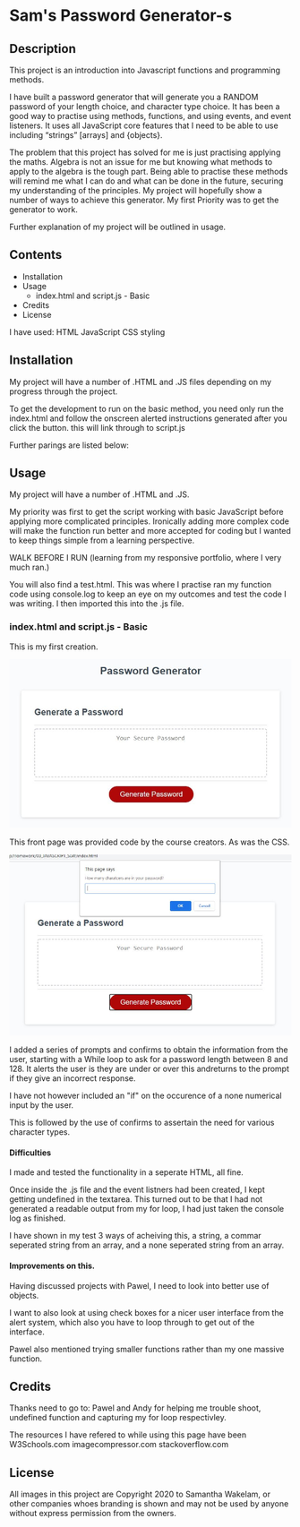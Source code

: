 # Sam's Password Generator-s

## Description
This project is an introduction into Javascript functions and programming methods. 

I have built a password generator that will generate you a RANDOM password of your length choice, and character type choice. 
It has been a good way to practise using methods, functions, and using events, and event listeners. It uses all JavaScript core features that I need to be able to use including “strings” [arrays] and {objects}. 

The problem that this project has solved for me is just practising applying the maths. Algebra is not an issue for me but knowing what methods to apply to the algebra is the tough part. Being able to practise these methods will remind me what I can do and what can be done in the future, securing my understanding of the principles. 
My project will hopefully show a number of ways to achieve this generator. My first Priority was to get the generator to work. 

Further explanation of my project will be outlined in usage. 


## Contents 

* Installation 
* Usage
   * index.html and script.js - Basic
* Credits
* License 

I have used:
HTML
JavaScript
CSS styling

## Installation

My project will have a number of .HTML and .JS files depending on my progress through the project.

To get the development to run on the basic method, you need only run the index.html and follow the onscreen alerted instructions generated after you click the button. this will link through to script.js

Further parings are listed below: 


## Usage

My project will have a number of .HTML and .JS. 

My priority was first to get the script working with basic JavaScript before applying more complicated principles. Ironically adding more complex code will make the function run better and more accepted for coding but I wanted to keep things simple from a learning perspective. 

WALK BEFORE I RUN (learning from my responsive portfolio, where I very much ran.) 

You will also find a test.html. This was where I practise ran my function code using console.log to keep an eye on my outcomes and test the code I was writing. I then imported this into the .js file. 

### index.html and script.js - Basic

This is my first creation. 

![Password Generator 1](assets/images/screenshots/firstpage-min.JPG)

This front page was provided code by the course creators. As was the CSS. 

![Password Generator Alert 1](assets/images/screenshots/firstpageAlert-min.JPG)

I added a series of prompts and confirms to obtain the information from the user, starting with a While loop to ask for a password length between 8 and 128. It alerts the user is they are under or over this andreturns to the prompt if they give an incorrect response. 

I have not however included an "if" on the occurence of a none numerical input by the user. 

This is followed by the use of confirms to assertain the need for various character types. 

#### Difficulties

I made and tested the functionality in a seperate HTML, all fine. 

Once inside the .js file and the event listners had been created, I kept getting undefined in the textarea. This turned out to be that I had not generated a readable output from my for loop, I had just taken the console log as finished. 

I have shown in my test 3 ways of acheiving this, a string, a commar seperated string from an array, and a none seperated string from an array. 

#### Improvements on this.

Having discussed projects with Pawel, I need to look into better use of objects. 

I want to also look at using check boxes for a nicer user interface from the alert system, which also you have to loop through to get out of the interface. 

Pawel also mentioned trying smaller functions rather than my one massive function. 

## Credits 

Thanks need to go to: Pawel and Andy for helping me trouble shoot, undefined function and capturing my for loop respectivley. 

The resources I have refered to while using this page have been 
W3Schools.com
imagecompressor.com
stackoverflow.com


## License

All images in this project are Copyright 2020 to Samantha Wakelam, or other companies whoes branding is shown and may not be used by anyone without express permission from the owners. 
